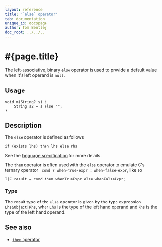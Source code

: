 ```yaml
---
layout: reference
title: '`else` operator'
tab: documentation
unique_id: docspage
author: Tom Bentley
doc_root: ../../..
---
```


# #{page.title}

The left-associative, binary `else` operator is used to provide a default value
when it's left operand is `null`.

## Usage 

<!-- try: -->
    void m(String? s) {
        String s2 = s else "";
    }

## Description

The `else` operator is defined as follows

<!-- check:none -->
<!-- try: -->
    if (exists lhs) then lhs else rhs

See the [language specification](#{site.urls.spec_current}#conditionals) for more details.

The `then` operator is often used with the `else` operator to emulate
C's ternary operator ` cond ? when-true-expr : when-false-expr`, like so

    T|F result = cond then whenTrueExpr else whenFalseExpr;

### Type

The result type of the `else` operator is given by the type expression `Lhs&Object|Rhs`, wher 
`Lhs` is the type of the left hand operand and 
`Rhs` is the type of the left hand operand.


## See also

* [`then` operator](../then)
